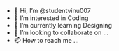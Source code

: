 - 👋 Hi, I’m @studentvinu007
- 👀 I’m interested in Coding
- 🌱 I’m currently learning Designing
- 💞️ I’m looking to collaborate on ...
- 📫 How to reach me ...

<!---
studentvinu007/studentvinu007 is a ✨ special ✨ repository because its `README.md` (this file) appears on your GitHub profile.
You can click the Preview link to take a look at your changes.
--->
